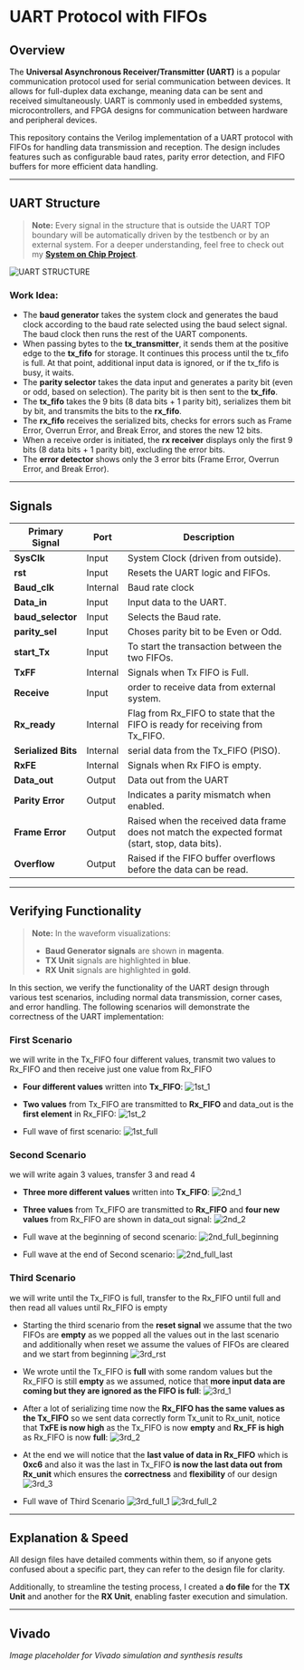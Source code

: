 # UART Protocol with FIFOs

## Overview
The **Universal Asynchronous Receiver/Transmitter (UART)** is a popular communication protocol used for serial communication between devices. It allows for full-duplex data exchange, meaning data can be sent and received simultaneously. UART is commonly used in embedded systems, microcontrollers, and FPGA designs for communication between hardware and peripheral devices.

This repository contains the Verilog implementation of a UART protocol with FIFOs for handling data transmission and reception. The design includes features such as configurable baud rates, parity error detection, and FIFO buffers for more efficient data handling.

---

## UART Structure

> **Note:** Every signal in the structure that is outside the UART TOP boundary will be automatically driven by the testbench or by an external system. For a deeper understanding, feel free to check out my **[System on Chip Project](https://github.com/MohamedHussein27/SoC-Design-Connecting-RISC-V-Processor-with-Multiple-peripherals-using-APB-Bus)**.

![UART STRUCTURE](https://github.com/MohamedHussein27/UART-With-FIFOs/blob/main/Structure/UART%20Structure.png)

### Work Idea:
- The **baud generator** takes the system clock and generates the baud clock according to the baud rate selected using the baud select signal. The baud clock then runs the rest of the UART components.
- When passing bytes to the **tx_transmitter**, it sends them at the positive edge to the **tx_fifo** for storage. It continues this process until the tx_fifo is full. At that point, additional input data is ignored, or if the tx_fifo is busy, it waits.
- The **parity selector** takes the data input and generates a parity bit (even or odd, based on selection). The parity bit is then sent to the **tx_fifo**.
- The **tx_fifo** takes the 9 bits (8 data bits + 1 parity bit), serializes them bit by bit, and transmits the bits to the **rx_fifo**.
- The **rx_fifo** receives the serialized bits, checks for errors such as Frame Error, Overrun Error, and Break Error, and stores the new 12 bits.
- When a receive order is initiated, the **rx receiver** displays only the first 9 bits (8 data bits + 1 parity bit), excluding the error bits.
- The **error detector** shows only the 3 error bits (Frame Error, Overrun Error, and Break Error).


---

## Signals

| **Primary Signal**         | **Port** | **Description**                                                                                   |
|--------------------|---------------|---------------------------------------------------------------------------------------------------|
| **SysClk**            | Input         | System Clock (driven from outside).                                                                               |
| **rst**            | Input         | Resets the UART logic and FIFOs.                                                                                |
| **Baud_clk**       | Internal      | Baud rate clock                                                            |
| **Data_in**        | Input | Input data to the UART.                                                         |
| **baud_selector**     | Input         | Selects the Baud rate.                                                  |
| **parity_sel**  | Input         | Choses parity bit to be Even or Odd.                                                               |
| **start_Tx**    | Input         | To start the transaction between the two FIFOs.                                   |
| **TxFF**        | Internal | Signals when Tx FIFO is Full.                                                          |
| **Receive**          | Input         | order to receive data from external system.                                                                   |
| **Rx_ready**       | Internal        | Flag from Rx_FIFO to state that the FIFO is ready for receiving from Tx_FIFO.                                        |
| **Serialized Bits**       | Internal        | serial data from the Tx_FIFO (PISO).                                |
| **RxFE**   | Internal        | Signals when Rx FIFO is empty.                          |
| **Data_out**  | Output      | Data out from the UART
| **Parity Error**   | Output        | Indicates a parity mismatch when enabled.                                                          |
| **Frame Error**    | Output        | Raised when the received data frame does not match the expected format (start, stop, data bits).    |
| **Overflow**       | Output        | Raised if the FIFO buffer overflows before the data can be read.                                   |

---

## Verifying Functionality

> **Note:** In the waveform visualizations:
> - **Baud Generator signals** are shown in **magenta**.
> - **TX Unit** signals are highlighted in **blue**.
> - **RX Unit** signals are highlighted in **gold**.

In this section, we verify the functionality of the UART design through various test scenarios, including normal data transmission, corner cases, and error handling. The following scenarios will demonstrate the correctness of the UART implementation:

### First Scenario
we will write in the Tx_FIFO four different values, transmit two values to Rx_FIFO and then receive just one value from Rx_FIFO
- **Four different values** written into **Tx_FIFO**:
![1st_1](https://github.com/MohamedHussein27/UART-With-FIFOs/blob/main/Structure/1st_1.png)

- **Two values** from Tx_FIFO are transmitted to **Rx_FIFO** and data_out is the **first element** in Rx_FIFO:
![1st_2](https://github.com/MohamedHussein27/UART-With-FIFOs/blob/main/Structure/1st_2.png)

- Full wave of first scenario:
![1st_full](https://github.com/MohamedHussein27/UART-With-FIFOs/blob/main/Structure/1st_full.png)

### Second Scenario
we will write again 3 values, transfer 3 and read 4
- **Three more different values** written into **Tx_FIFO**:
![2nd_1](https://github.com/MohamedHussein27/UART-With-FIFOs/blob/main/Structure/2nd_1.png)

- **Three values** from Tx_FIFO are transmitted to **Rx_FIFO** and **four new values** from Rx_FIFO are shown in data_out signal:
![2nd_2](https://github.com/MohamedHussein27/UART-With-FIFOs/blob/main/Structure/2nd_2.png)

- Full wave at the beginning of second scenario:
![2nd_full_beginning](https://github.com/MohamedHussein27/UART-With-FIFOs/blob/main/Structure/2nd_full_beginning.png)
- Full wave at the end of Second scenario:
![2nd_full_last](https://github.com/MohamedHussein27/UART-With-FIFOs/blob/main/Structure/2nd_full_last.png)

### Third Scenario
we will write until the Tx_FIFO is full, transfer to the Rx_FIFO until full and then read all values until Rx_FIFO is empty
- Starting the third scenario from the **reset signal** we assume that the two FIFOs are **empty** as we popped all the values out in the last scenario and additionally when reset we assume the values of FIFOs are cleared and we start from beginning 
![3rd_rst](https://github.com/MohamedHussein27/UART-With-FIFOs/blob/main/Structure/3rd_rst.png)

- We wrote until the Tx_FIFO is **full** with some random values but the Rx_FIFO is still **empty** as we assumed, notice that **more input data are coming but they are ignored as the FIFO is full**:
![3rd_1](https://github.com/MohamedHussein27/UART-With-FIFOs/blob/main/Structure/3rd_1.png)

- After a lot of serializing time now the **Rx_FIFO has the same values as the Tx_FIFO** so we sent data correctly form Tx_unit to Rx_unit, notice that **TxFE is now high** as the Tx_FIFO is now **empty** and **Rx_FF is high** as Rx_FIFO is now **full**:
![3rd_2](https://github.com/MohamedHussein27/UART-With-FIFOs/blob/main/Structure/3rd_2.png)

- At the end we will notice that the **last value of data in Rx_FIFO** which is **0xc6** and also it was the last in Tx_FIFO **is now the last data out from Rx_unit** which ensures the **correctness** and **flexibility** of our design
![3rd_3](https://github.com/MohamedHussein27/UART-With-FIFOs/blob/main/Structure/3rd_3.png)

- Full wave of Third Scenario
![3rd_full_1](https://github.com/MohamedHussein27/UART-With-FIFOs/blob/main/Structure/3rd_full_1.png)
![3rd_full_2](https://github.com/MohamedHussein27/UART-With-FIFOs/blob/main/Structure/3rd_full_2.png)


---

## Explanation & Speed
All design files have detailed comments within them, so if anyone gets confused about a specific part, they can refer to the design file for clarity.

Additionally, to streamline the testing process, I created a **do file** for the **TX Unit** and another for the **RX Unit**, enabling faster execution and simulation.

---

## Vivado
*Image placeholder for Vivado simulation and synthesis results*
